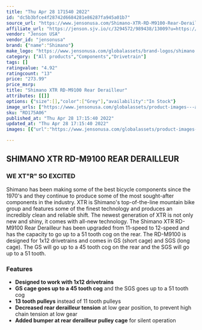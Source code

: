 ```yaml
---
title: "Thu Apr 28 171540 2022"
id: "dc5b3bfce4f28742d6684281e86287fa945a01b7"
source_url: "https://www.jensonusa.com/Shimano-XTR-RD-M9100-Rear-Derailleur"
affiliate_url: "https://jenson.sjv.io/c/3294572/989438/13009?u=https://www.jensonusa.com/Shimano-XTR-RD-M9100-Rear-Derailleur"
vendor: "Jenson USA"
vendor_id: "jensonusa"
brand: {"name":"Shimano"}
make_logo: "https://www.jensonusa.com/globalassets/brand-logos/shimano.jpg"
category: ["All products","Components","Drivetrain"]
tags: []
ratingvalue: "4.92"
ratingcount: "13"
price: "273.99"
price_msrp: 
title: "Shimano XTR RD-M9100 Rear Derailleur"
attributes: [[]]
options: {"size":[],"color":["Grey"],"availability":"In Stock"}
image_urls: ["https://www.jensonusa.com/globalassets/product-images---all-assets/shimano/rd175a06-----sgs.jpg"]
sku: "RD175A06"
published_at: "Thu Apr 28 17:15:40 2022"
updated_at: "Thu Apr 28 17:15:40 2022"
images: [{"url":"https://www.jensonusa.com/globalassets/product-images---all-assets/shimano/rd175a06-----sgs.jpg","path":"full/68ca9f2fb236172d6df4030f8066d62d216d2323.jpg","checksum":"c9e1624fdcdf113ff3477d1622c0ed89","status":"downloaded"}]

---
```

## SHIMANO XTR RD-M9100 REAR DERAILLEUR

### WE XT"R" SO EXCITED

Shimano has been making some of the best bicycle components since the 1970's
and they continue to produce some of the most sought-after components in the
industry. XTR is Shimano's top-of-the-line mountain bike group and features
some of the finest technology and produces an incredibly clean and reliable
shift. The newest generation of XTR is not only new and shiny, it comes with
all-new technology. The Shimano XTR RD-M9100 Rear Derailleur has been upgraded
from 11-speed to 12-speed and has the capacity to go up to a 51 tooth cog on
the rear. The RD-M9100 is designed for 1x12 drivetrains and comes in GS (short
cage) and SGS (long cage). The GS will go up to a 45 tooth cog on the rear and
the SGS will go up to a 51 tooth.

### Features

  * **Designed to work with 1x12 drivetrains**
  * **GS cage goes up to a 45 tooth cog** and the SGS goes up to a 51 tooth cog
  * **13 tooth pulleys** instead of 11 tooth pulleys
  * **Decreased rear derailleur tension** at low gear position, to prevent high chain tension at low gear
  * **Added bumper at rear derailleur pulley cage** for silent operation

